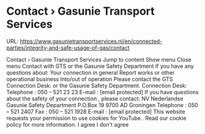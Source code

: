 # Contact › Gasunie Transport Services

URL: https://www.gasunietransportservices.nl/en/connected-parties/integrity-and-safe-usage-of-gas/contact

Contact › Gasunie Transport Services
Jump to content
Show menu
Close menu
Contact with
GTS
or the Gasunie Safety Department
If you have any questions about:
Your
connection
in general
Report works or other operational business
Into/out of operation
Please contact the
GTS
Connection
Desk: or the Gasunie Safety Department.
Connection
Desk: Telephone : 050 – 521 23 23 E-mail :
[email protected]
If you have questions about the safety of your
connection
, please contact:
NV Nederlandse Gasunie Safety Department P.O.Box 19 9700 AD Groningen
Telephone : 050 – 521 2407 Fax : 050 – 521 1928 E-mail :
[email protected]
This website requests your permission to use cookies for
YouTube
. Read our
cookie policy
for more information.
I agree
I don't agree
